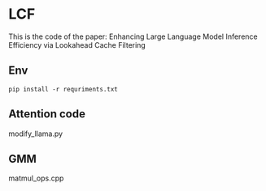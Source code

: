 # LCF

This is the code of the paper: Enhancing Large Language Model Inference Efficiency via Lookahead Cache Filtering

## Env
```
pip install -r requriments.txt
```


## Attention code
modify_llama.py


## GMM
matmul_ops.cpp
